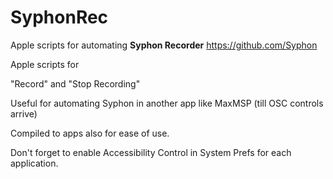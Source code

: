 # SyphonRec
Apple scripts for automating <b>Syphon Recorder</b> https://github.com/Syphon

Apple scripts for 

"Record" and 
"Stop Recording" 

Useful for automating Syphon in another app like MaxMSP (till OSC controls arrive)

Compiled to apps also for ease of use.

Don't forget to enable Accessibility Control in System Prefs for each application.
